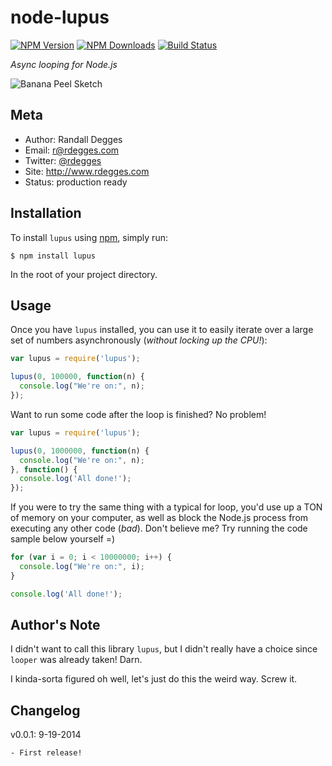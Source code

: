 # node-lupus

[![NPM Version](https://img.shields.io/npm/v/lupus.svg?style=flat)](https://npmjs.org/package/lupus)
[![NPM Downloads](http://img.shields.io/npm/dm/lupus.svg?style=flat)](https://npmjs.org/package/lupus)
[![Build Status](https://img.shields.io/travis/rdegges/lupus.svg?style=flat)](https://travis-ci.org/rdegges/lupus)

*Async looping for Node.js*

![Banana Peel Sketch](https://github.com/rdegges/node-lupus/raw/master/assets/banana-peel.jpg)


## Meta

- Author: Randall Degges
- Email: r@rdegges.com
- Twitter: [@rdegges](https://twitter.com/rdegges)
- Site: http://www.rdegges.com
- Status: production ready


## Installation

To install `lupus` using [npm](https://www.npmjs.org/), simply run:

```console
$ npm install lupus
```

In the root of your project directory.


## Usage

Once you have `lupus` installed, you can use it to easily iterate over a large
set of numbers asynchronously (*without locking up the CPU!*):

```javascript
var lupus = require('lupus');

lupus(0, 100000, function(n) {
  console.log("We're on:", n);
});
```

Want to run some code after the loop is finished? No problem!

```javascript
var lupus = require('lupus');

lupus(0, 1000000, function(n) {
  console.log("We're on:", n);
}, function() {
  console.log('All done!');
});
```

If you were to try the same thing with a typical for loop, you'd use up a TON of
memory on your computer, as well as block the Node.js process from executing any
other code (*bad*). Don't believe me? Try running the code sample below yourself
=)

```javascript
for (var i = 0; i < 10000000; i++) {
  console.log("We're on:", i);
}

console.log('All done!');
```


## Author's Note

I didn't want to call this library `lupus`, but I didn't really have a choice
since `looper` was already taken! Darn.

I kinda-sorta figured oh well, let's just do this the weird way. Screw it.


## Changelog

v0.0.1: 9-19-2014

    - First release!
